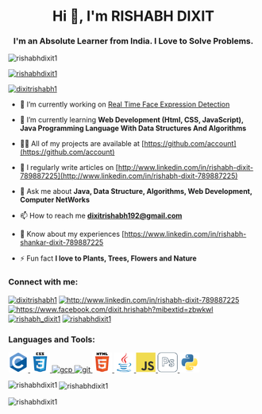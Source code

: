<h1 align="center">Hi 👋, I'm RISHABH DIXIT</h1>
<h3 align="center">I'm an Absolute Learner from India. I Love to Solve Problems.</h3>

<p align="left"> <img src="https://komarev.com/ghpvc/?username=rishabhdixit1&label=Profile%20views&color=0e75b6&style=flat" alt="rishabhdixit1" /> </p>

<p align="left"> <a href="https://github.com/ryo-ma/github-profile-trophy"><img src="https://github-profile-trophy.vercel.app/?username=rishabhdixit1" alt="rishabhdixit1" /></a> </p>

<p align="left"> <a href="https://twitter.com/dixitrishabh1" target="blank"><img src="https://img.shields.io/twitter/follow/dixitrishabh1?logo=twitter&style=for-the-badge" alt="dixitrishabh1" /></a> </p>

- 🔭 I’m currently working on [Real Time Face Expression Detection](https://github.com/RishabhDixit1/MyFaceExpressionDetectionApplication.git)

- 🌱 I’m currently learning **Web Development (Html, CSS, JavaScript), Java Programming Language With Data Structures And Algorithms**

- 👨‍💻 All of my projects are available at [https://github.com/account](https://github.com/account)

- 📝 I regularly write articles on [http://www.linkedin.com/in/rishabh-dixit-789887225](http://www.linkedin.com/in/rishabh-dixit-789887225)

- 💬 Ask me about **Java, Data Structure, Algorithms, Web Development, Computer NetWorks**

- 📫 How to reach me **dixitrishabh192@gmail.com**

- 📄 Know about my experiences [https://www.linkedin.com/in/rishabh-shankar-dixit-789887225

- ⚡ Fun fact **I love to Plants, Trees, Flowers and Nature**

<h3 align="left">Connect with me:</h3>
<p align="left">
<a href="https://twitter.com/dixitrishabh1" target="blank"><img align="center" src="https://raw.githubusercontent.com/rahuldkjain/github-profile-readme-generator/master/src/images/icons/Social/twitter.svg" alt="dixitrishabh1" height="30" width="40" /></a>
<a href="https://linkedin.com/in/http://www.linkedin.com/in/rishabh-dixit-789887225" target="blank"><img align="center" src="https://raw.githubusercontent.com/rahuldkjain/github-profile-readme-generator/master/src/images/icons/Social/linked-in-alt.svg" alt="http://www.linkedin.com/in/rishabh-dixit-789887225" height="30" width="40" /></a>
<a href="https://fb.com/https://www.facebook.com/dixit.hrishabh?mibextid=zbwkwl" target="blank"><img align="center" src="https://raw.githubusercontent.com/rahuldkjain/github-profile-readme-generator/master/src/images/icons/Social/facebook.svg" alt="https://www.facebook.com/dixit.hrishabh?mibextid=zbwkwl" height="30" width="40" /></a>
<a href="https://instagram.com/rishabh_dixit1" target="blank"><img align="center" src="https://raw.githubusercontent.com/rahuldkjain/github-profile-readme-generator/master/src/images/icons/Social/instagram.svg" alt="rishabh_dixit1" height="30" width="40" /></a>
<a href="https://www.leetcode.com/rishabhdixit1" target="blank"><img align="center" src="https://raw.githubusercontent.com/rahuldkjain/github-profile-readme-generator/master/src/images/icons/Social/leet-code.svg" alt="rishabhdixit1" height="30" width="40" /></a>
</p>

<h3 align="left">Languages and Tools:</h3>
<p align="left"> <a href="https://www.cprogramming.com/" target="_blank" rel="noreferrer"> <img src="https://raw.githubusercontent.com/devicons/devicon/master/icons/c/c-original.svg" alt="c" width="40" height="40"/> </a> <a href="https://www.w3schools.com/css/" target="_blank" rel="noreferrer"> <img src="https://raw.githubusercontent.com/devicons/devicon/master/icons/css3/css3-original-wordmark.svg" alt="css3" width="40" height="40"/> </a> <a href="https://cloud.google.com" target="_blank" rel="noreferrer"> <img src="https://www.vectorlogo.zone/logos/google_cloud/google_cloud-icon.svg" alt="gcp" width="40" height="40"/> </a> <a href="https://git-scm.com/" target="_blank" rel="noreferrer"> <img src="https://www.vectorlogo.zone/logos/git-scm/git-scm-icon.svg" alt="git" width="40" height="40"/> </a> <a href="https://www.w3.org/html/" target="_blank" rel="noreferrer"> <img src="https://raw.githubusercontent.com/devicons/devicon/master/icons/html5/html5-original-wordmark.svg" alt="html5" width="40" height="40"/> </a> <a href="https://www.java.com" target="_blank" rel="noreferrer"> <img src="https://raw.githubusercontent.com/devicons/devicon/master/icons/java/java-original.svg" alt="java" width="40" height="40"/> </a> <a href="https://developer.mozilla.org/en-US/docs/Web/JavaScript" target="_blank" rel="noreferrer"> <img src="https://raw.githubusercontent.com/devicons/devicon/master/icons/javascript/javascript-original.svg" alt="javascript" width="40" height="40"/> </a> <a href="https://www.photoshop.com/en" target="_blank" rel="noreferrer"> <img src="https://raw.githubusercontent.com/devicons/devicon/master/icons/photoshop/photoshop-line.svg" alt="photoshop" width="40" height="40"/> </a> <a href="https://www.python.org" target="_blank" rel="noreferrer"> <img src="https://raw.githubusercontent.com/devicons/devicon/master/icons/python/python-original.svg" alt="python" width="40" height="40"/> </a> </p>

<p><img align="left" src="https://github-readme-stats.vercel.app/api/top-langs?username=rishabhdixit1&show_icons=true&locale=en&layout=compact" alt="rishabhdixit1" /></p>

<p>&nbsp;<img align="center" src="https://github-readme-stats.vercel.app/api?username=rishabhdixit1&show_icons=true&locale=en" alt="rishabhdixit1" /></p>

<p><img align="center" src="https://github-readme-streak-stats.herokuapp.com/?user=rishabhdixit1&" alt="rishabhdixit1" /></p>
